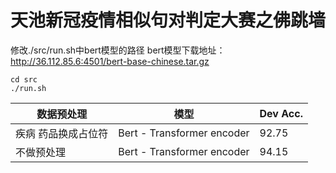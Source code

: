 # 天池新冠疫情相似句对判定大赛之佛跳墙

修改./src/run.sh中bert模型的路径
bert模型下载地址：http://36.112.85.6:4501/bert-base-chinese.tar.gz
```shell
cd src
./run.sh
```

| 数据预处理          | 模型                       | Dev Acc. |
| ------------------- | -------------------------- | -------- |
| 疾病 药品换成占位符 | Bert - Transformer encoder | 92.75    |
|  不做预处理       | Bert - Transformer encoder | 94.15|
